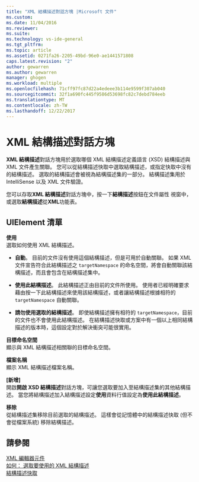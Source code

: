 ```yaml
---
title: "XML 結構描述對話方塊 |Microsoft 文件"
ms.custom: 
ms.date: 11/04/2016
ms.reviewer: 
ms.suite: 
ms.technology: vs-ide-general
ms.tgt_pltfrm: 
ms.topic: article
ms.assetid: 0271fa26-2205-49bd-96e0-ae1441571808
caps.latest.revision: "2"
author: gewarren
ms.author: gewarren
manager: ghogen
ms.workload: multiple
ms.openlocfilehash: 71cff97fc87d22a4edeee3b114e9599f307ab040
ms.sourcegitcommit: 32f1a690fc445f9586d53698fc82c7debd784eeb
ms.translationtype: MT
ms.contentlocale: zh-TW
ms.lasthandoff: 12/22/2017
---
```

# <a name="xml-schemas-dialog-box"></a>XML 結構描述對話方塊
**XML 結構描述**對話方塊用於選取哪個 XML 結構描述定義語言 (XSD) 結構描述與 XML 文件產生關聯。 您可以從結構描述快取中選取結構描述，或指定快取中沒有的結構描述。 選取的結構描述會被視為結構描述集的一部分。 結構描述集用於 IntelliSense 以及 XML 文件驗證。  
  
 您可以存取**XML 結構描述**對話方塊中，按一下**結構描述**按鈕在文件屬性 視窗中，或選取**結構描述**從**XML**功能表。  
  
## <a name="uielement-list"></a>UIElement 清單  
 **使用**  
 選取如何使用 XML 結構描述。  
  
-   **自動**。 目前的文件沒有使用這個結構描述，但是可用於自動關聯。 如果 XML 文件宣告符合此結構描述之 `targetNamespace` 的命名空間，將會自動關聯該結構描述，而且會包含在結構描述集中。  
  
-   **使用此結構描述**。 此結構描述正由目前的文件所使用。 使用者已經明確要求藉由按一下此結構描述來使用該結構描述，或者讓結構描述根據相符的 `targetNamespace` 自動關聯。  
  
-   **請勿使用選取的結構描述**。 即使結構描述擁有相符的 `targetNamespace`，目前的文件也不會使用此結構描述。 在結構描述快取或方案中有一個以上相同結構描述的版本時，這個設定對於解決衝突可能很實用。  
  
**目標命名空間**  
顯示與 XML 結構描述相關聯的目標命名空間。  
  
**檔案名稱**  
顯示 XML 結構描述檔案名稱。  
  
**[新增]**  
開啟**開啟 XSD 結構描述**對話方塊，可讓您選取要加入至結構描述集的其他結構描述。 當您將結構描述加入結構描述設定**使用**資料行值設定為**使用此結構描述**。  
  
**移除**  
從結構描述集移除目前選取的結構描述。 這樣會從記憶體中的結構描述快取 (但不會從檔案系統) 移除結構描述。  
  
## <a name="see-also"></a>請參閱  
 [XML 編輯器元件](../xml-tools/xml-editor-components.md)   
 [如何： 選取要使用的 XML 結構描述](../xml-tools/how-to-select-the-xml-schemas-to-use.md)   
 [結構描述快取](../xml-tools/schema-cache.md)